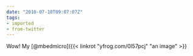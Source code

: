 ```yaml
---
date: "2010-07-10T09:07:07Z"
tags:
- imported
- from-twitter
---
```

Wow! My [@mbedmicro]({{< linkrot "yfrog.com/0l57pcj" "an image" >}}

